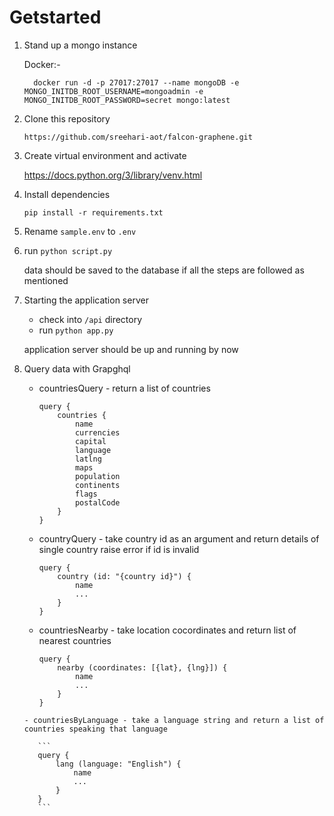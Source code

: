# Getstarted
1. Stand up a mongo instance

      Docker:-
      
         docker run -d -p 27017:27017 --name mongoDB -e MONGO_INITDB_ROOT_USERNAME=mongoadmin -e MONGO_INITDB_ROOT_PASSWORD=secret mongo:latest
         
2. Clone this repository

      `https://github.com/sreehari-aot/falcon-graphene.git`
      
3. Create virtual environment and activate
    
      https://docs.python.org/3/library/venv.html
      
4. Install dependencies
      
      `pip install -r requirements.txt`
      
5. Rename `sample.env` to `.env`

6. run `python script.py`
      
      data should be saved to the database if all the steps are followed as mentioned
      
7. Starting the application server
  
    - check into `/api` directory
    - run `python app.py`
    
    application server should be up and running by now
    
8. Query data with Grapghql

    - countriesQuery - return a list of countries
    
        ```
        query {
            countries {
                name
                currencies
                capital
                language
                latlng
                maps
                population
                continents
                flags
                postalCode
            }
        }

        ```
     - countryQuery - take country id as an argument and return details of single country raise error if id is invalid
        
        ```
        query {
            country (id: "{country id}") {
                name
                ...
            }
        }

        ```
        
      - countriesNearby - take location cocordinates and return list of nearest countries
          
          ```
          query {
              nearby (coordinates: [{lat}, {lng}]) {
                  name
                  ...
              }
          }
          ```
       - countriesByLanguage - take a language string and return a list of countries speaking that language
       
          ```
          query {
              lang (language: "English") {
                  name
                  ...
              }
          }
          ```
          
          
